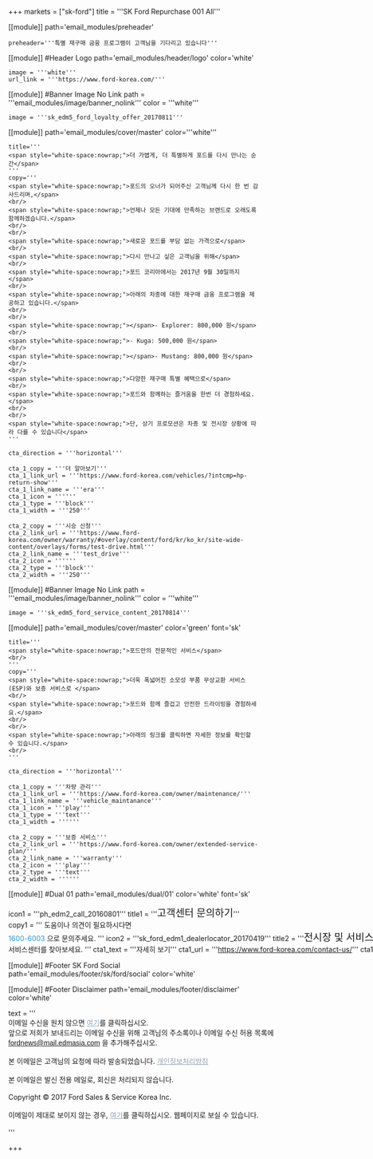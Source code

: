 
+++
markets = ["sk-ford"]
title = '''SK Ford Repurchase 001 All'''

[[module]]
path='email_modules/preheader'

	preheader='''특별 재구매 금융 프로그램이 고객님을 기다리고 있습니다'''

[[module]] #Header Logo
path='email_modules/header/logo'
color='white'

	image = '''white'''
	url_link = '''https://www.ford-korea.com/'''

[[module]] #Banner Image No Link
path = '''email_modules/image/banner_nolink'''
color = '''white'''

    image = '''sk_edm5_ford_loyalty_offer_20170811'''

[[module]]
path='email_modules/cover/master'
color='''white'''

	title='''
    <span style="white-space:nowrap;">더 가볍게, 더 특별하게 포드를 다시 만나는 순간</span>
    '''
	copy='''
    <span style="white-space:nowrap;">포드의 오너가 되어주신 고객님께 다시 한 번 감사드리며,</span>
    <br/>
    <span style="white-space:nowrap;">언제나 모든 기대에 만족하는 브랜드로 오래도록 함께하겠습니다.</span>
    <br/>
    <br/>
    <span style="white-space:nowrap;">새로운 포드를 부담 없는 가격으로</span>
    <br/>
    <span style="white-space:nowrap;">다시 만나고 싶은 고객님을 위해</span>
    <br/>
    <span style="white-space:nowrap;">포드 코리아에서는 2017년 9월 30일까지</span>
    <br/>
    <span style="white-space:nowrap;">아래의 차종에 대한 재구매 금융 프로그램을 제공하고 있습니다.</span>
    <br/>
    <br/>
    <span style="white-space:nowrap;"></span>- Explorer: 800,000 원</span>
    <br/>
    <span style="white-space:nowrap;">- Kuga: 500,000 원</span>
    <br/>
    <span style="white-space:nowrap;"></span>- Mustang: 800,000 원</span>
    <br/>
    <br/>
    <span style="white-space:nowrap;">다양한 재구매 특별 혜택으로</span>
    <br/>
    <span style="white-space:nowrap;">포드와 함께하는 즐거움을 한번 더 경험하세요.</span>
    <br/>
    <br/>
    <span style="white-space:nowrap;">단, 상기 프로모션은 차종 및 전시장 상황에 따라 다를 수 있습니다</span>
    '''

	cta_direction = '''horizontal'''

	cta_1_copy = '''더 알아보기'''
	cta_1_link_url = '''https://www.ford-korea.com/vehicles/?intcmp=hp-return-show'''
	cta_1_link_name = '''era'''
	cta_1_icon = ''''''
	cta_1_type = '''block'''
	cta_1_width = '''250'''

	cta_2_copy = '''시승 신청'''
	cta_2_link_url = '''https://www.ford-korea.com/owner/warranty/#overlay/content/ford/kr/ko_kr/site-wide-content/overlays/forms/test-drive.html'''
	cta_2_link_name = '''test_drive'''
	cta_2_icon = ''''''
	cta_2_type = '''block'''
	cta_2_width = '''250'''

[[module]] #Banner Image No Link
path = '''email_modules/image/banner_nolink'''
color = '''white'''

    image = '''sk_edm5_ford_service_content_20170814'''

[[module]]
path='email_modules/cover/master'
color='green'
font='sk'

	title='''
    <span style="white-space:nowrap;">포드만의 전문적인 서비스</span>
    <br/>
    '''
	copy='''
    <span style="white-space:nowrap;">더욱 폭넓어진 소모성 부품 무상교환 서비스(ESP)와 보증 서비스로 </span>
    <br/>
    <span style="white-space:nowrap;">포드와 함께 즐겁고 안전한 드라이빙을 경험하세요.</span>
    <br/>
    <br/>
    <span style="white-space:nowrap;">아래의 링크를 클릭하면 자세한 정보를 확인할 수 있습니다.</span>
    <br/>
    '''

	cta_direction = '''horizontal'''

	cta_1_copy = '''차량 관리'''
	cta_1_link_url = '''https://www.ford-korea.com/owner/maintenance/'''
	cta_1_link_name = '''vehicle_maintanance'''
	cta_1_icon = '''play'''
	cta_1_type = '''text'''
	cta_1_width = ''''''

	cta_2_copy = '''보증 서비스'''
	cta_2_link_url = '''https://www.ford-korea.com/owner/extended-service-plan/'''
	cta_2_link_name = '''warranty'''
	cta_2_icon = '''play'''
	cta_2_type = '''text'''
	cta_2_width = ''''''


[[module]] #Dual 01
path='email_modules/dual/01'
color='white'
font='sk'

icon1 = '''ph_edm2_call_20160801'''
title1 = '''<span style="white-space:nowrap; font-size: 20px;">고객센터 문의하기</span>'''
copy1 = '''
    <span style="white-space:nowrap;">도움이나 의견이 필요하시다면</span>
    <br/>
    <span style="white-space:nowrap;"><a href="tel:1600-6003" name="tel" style="text-decoration:none; color:#2d96cd;">1600-6003</a>
    <span style="white-space:nowrap;">으로 문의주세요.</span>
'''
icon2 = '''sk_ford_edm1_dealerlocator_20170419'''
title2 = '''<span style="white-space:nowrap; font-size: 20px;">전시장 및 서비스센터 찾기</span>'''
copy2 = '''
    <span style="white-space:nowrap;">가장 가까운 전시장 및</span>
    <br/>
	<span style="white-space:nowrap;">서비스센터를 찾아보세요.</span> 
'''
cta1_text = '''<span style="white-space:nowrap;">자세히 보기</span>'''
cta1_url = '''https://www.ford-korea.com/contact-us/'''
cta1_link_name = '''contact_us'''
cta2_text = '''<span style="white-space:nowrap;">전시장 및 서비스센터 찾기</span>'''
cta2_url = '''https://www.ford-korea.com/locate-a-dealer/'''
cta2_link_name = '''find_dealer'''

[[module]] #Footer SK Ford Social
path='email_modules/footer/sk/ford/social'
color='white'

[[module]] #Footer Disclaimer
path='email_modules/footer/disclaimer'
color='white'

text = '''
<span style="font-family:'Nanum Gothic',Malgun Gothic,sans-serif">
<br/>
<span style="white-space:nowrap;">이메일 수신을 원치 않으면</span>
<a href="<%unsubscribe_link_text%>" style="color:#91a4b1; text-decoration:underline">여기</a>를 클릭하십시오.</span>
<br/>
<span style="white-space:nowrap;">앞으로 저희가 보내드리는 이메일 수신을 위해 고객님의 주소록이나 이메일 수신 허용 목록에</span>
<br/>
<span style="font-family:'Nanum Gothic',Malgun Gothic,sans-serif; text-decoration:underline;">fordnews@mail.edmasia.com</span>
<span style="white-space:nowrap;">을 추가해주십시오.</span>
<br/>
<br/>
<span style="white-space:nowrap;">본 이메일은 고객님의 요청에 따라 발송되었습니다.</span>
<a href="https://www.ford-korea.com/privacy/" name="privacy" style="text-decoration:underline; color:#91a4b1;">개인정보처리방침</a>
<br/>
<br/>
<span style="white-space:nowrap;">본 이메일은 발신 전용 메일로, 회신은 처리되지 않습니다. 
<br/>
<br/>
<span style="white-space:nowrap;">Copyright © 2017 Ford Sales & Service Korea Inc.</span>
<br/>
<br/>
<span style="white-space:nowrap;">이메일이 제대로 보이지 않는 경우,</span> 
<a href="<%syslink_message_read url='/public/read_message.jsp'%>" style="color:#91a4b1; text-decoration:underline">여기</a>를 클릭하십시오. 웹페이지로 보실 수 있습니다.</span>
<br/>
<br/>
'''

+++
